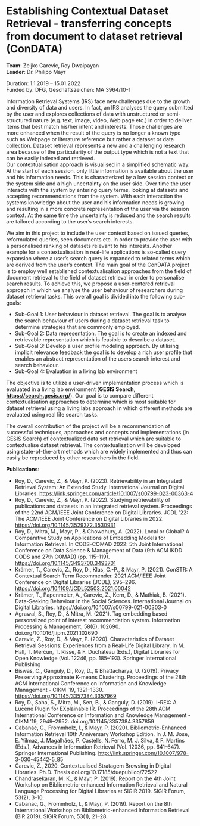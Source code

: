 # Establishing Contextual Dataset Retrieval - transferring concepts from document to dataset retrieval (ConDATA)

**Team**: Zeljko Carevic, Roy Dwaipayan  
**Leader**: Dr. Philipp Mayr  

Duration: 1.1.2019 – 15.01.2022  
Funded by: DFG, Geschäftszeichen: MA 3964/10-1  

Information Retrieval Systems (IRS) face new challenges due to the growth and diversity of data and users. In fact, an IRS analyses the query submitted by the user and explores collections of data with unstructured or semi-structured nature (e.g. text, image, video, Web page etc.) in order to deliver items that best match his/her intent and interests. Those challenges are more enhanced when the result of the query is no longer a known type such as Webpage or literature reference but rather a dataset or data collection. Dataset retrieval represents a new and a challenging research area because of the particularity of the output type which is not a text that can be easily indexed and retrieved.  
Our contextualisation approach is visualised in a simplified schematic way. At the start of each session, only little information is available about the user and his information needs. This is characterized by a low session context on the system side and a high uncertainty on the user side. Over time the user interacts with the system by entering query terms, looking at datasets and accepting recommendations from the system. With each interaction the systems knowledge about the user and his information needs is growing and resulting in a more concrete representation of the user via the session context. At the same time the uncertainty is reduced and the search results are tailored according to the user’s search interests.

We aim in this project to include the user context based on issued queries, reformulated queries, seen documents etc. in order to provide the user with a personalised ranking of datasets relevant to his interests. Another example for a contextualisation in real-life applications is so-called query expansion where a user’s search query is expanded to related terms which are derived from the user’s context.
The main goal of the ConDATA project is to employ well established contextualisation approaches from the field of document retrieval to the field of dataset retrieval in order to personalise search results. To achieve this, we propose a user-centered retrieval approach in which we analyse the user behaviour of researchers during dataset retrieval tasks. This overall goal is divided into the following sub-goals:  

* Sub-Goal 1: User behaviour in dataset retrieval. The goal is to analyse the search behaviour of users during a dataset retrieval task to determine strategies that are commonly employed.
* Sub-Goal 2: Data representation. The goal is to create an indexed and retrievable representation which is feasible to describe a dataset.
* Sub-Goal 3: Develop a user profile modeling approach. By utilising implicit relevance feedback the goal is to develop a rich user profile that enables an abstract representation of the users search interest and search behaviour.
* Sub-Goal 4: Evaluation in a living lab environment  

The objective is to utilize a user-driven implementation process which is evaluated in a living lab environment (**GESIS Search, https://search.gesis.org/**). Our goal is to compare different contextualisation approaches to determine which is most suitable for dataset retrieval using a living labs approach in which different methods are evaluated using real life search tasks.  

The overall contribution of the project will be a recommendation of successful techniques, approaches and concepts and implementations (in GESIS Search) of contextualized data set retrieval which are suitable to contextualise dataset retrieval. The contextualisation will be developed using state-of-the-art methods which are widely implemented and thus can easily be reproduced by other researchers in the field.


**Publications**:  
* Roy, D., Carevic, Z., & Mayr, P. (2023). Retrievability in an Integrated Retrieval System: An Extended Study. International Journal on Digital Libraries. https://link.springer.com/article/10.1007/s00799-023-00363-4
* Roy, D., Carevic, Z., & Mayr, P. (2022). Studying retrievability of publications and datasets in an integrated retrieval system. Proceedings of the 22nd ACM/IEEE Joint Conference on Digital Libraries. JCDL ’22: The ACM/IEEE Joint Conference on Digital Libraries in 2022. https://doi.org/10.1145/3529372.3530931
* Roy, D., Mitra, M., Mayr, P., & Chowdhury, A. (2022). Local or Global? A Comparative Study on Applications of Embedding Models for Information Retrieval. In CODS-COMAD 2022: 5th Joint International Conference on Data Science & Management of Data (9th ACM IKDD CODS and 27th COMAD) (pp. 115–119). https://doi.org/10.1145/3493700.3493701
* Krämer, T., Carevic, Z., Roy, D., Klas, C.-P., & Mayr, P. (2021). ConSTR: A Contextual Search Term Recommender. 2021 ACM/IEEE Joint Conference on Digital Libraries (JCDL), 295–296. https://doi.org/10.1109/JCDL52503.2021.00042
* Krämer, T., Papenmeier, A., Carevic, Z., Kern, D., & Mathiak, B. (2021). Data-Seeking Behaviour in the Social Sciences. International Journal on Digital Libraries. https://doi.org/10.1007/s00799-021-00303-0 
* Agrawal, S., Roy, D., & Mitra, M. (2021). Tag embedding based personalized point of interest recommendation system. Information Processing & Management, 58(6), 102690. doi.org/10.1016/j.ipm.2021.102690
* Carevic, Z., Roy, D., & Mayr, P. (2020). Characteristics of Dataset Retrieval Sessions: Experiences from a Real-Life Digital Library. In M. Hall, T. Merčun, T. Risse, & F. Duchateau (Eds.), Digital Libraries for Open Knowledge (Vol. 12246, pp. 185–193). Springer International Publishing
* Biswas, C., Ganguly, D., Roy, D., & Bhattacharya, U. (2019). Privacy Preserving Approximate K-means Clustering. Proceedings of the 28th ACM International Conference on Information and Knowledge Management  - CIKM ’19, 1321–1330. https://doi.org/10.1145/3357384.3357969 
* Roy, D., Saha, S., Mitra, M., Sen, B., & Ganguly, D. (2019). I-REX: A Lucene Plugin for EXplainable IR. Proceedings of the 28th ACM International Conference on Information and Knowledge Management  - CIKM ’19, 2949–2952. doi.org/10.1145/3357384.3357859
* Cabanac, G., Frommholz, I., & Mayr, P. (2020). Bibliometric-Enhanced Information Retrieval 10th Anniversary Workshop Edition. In J. M. Jose, E. Yilmaz, J. Magalhães, P. Castells, N. Ferro, M. J. Silva, & F. Martins (Eds.), Advances in Information Retrieval (Vol. 12036, pp. 641–647). Springer International Publishing. http://link.springer.com/10.1007/978-3-030-45442-5_85
* Carevic, Z., 2020. Contextualised Stratagem Browsing in Digital Libraries.  Ph.D. Thesis doi.org/10.17185/duepublico/72522 
* Chandrasekaran, M. K., & Mayr, P. (2019). Report on the 4th Joint Workshop on Bibliometric-enhanced Information Retrieval and Natural Language Processing for Digital Libraries at SIGIR 2019. SIGIR Forum, 53(2), 3–10.
* Cabanac, G., Frommholz, I., & Mayr, P. (2019). Report on the 8th International Workshop on Bibliometric-enhanced Information Retrieval (BIR 2019). SIGIR Forum, 53(1), 21–28.
